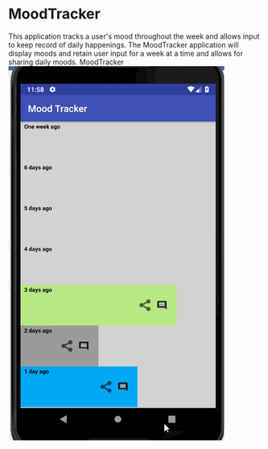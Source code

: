 # MoodTracker
This application tracks a user's mood throughout the week and allows input to keep record of daily happenings. 
The MoodTracker application will display moods and retain user input for a week at a time and allows for sharing daily moods. 
MoodTracker 
![Mood Tracker Demo](https://github.com/gelita/MoodTracker/blob/master/LiceCap.gif)

